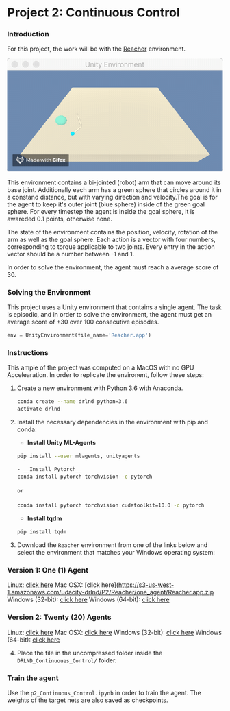 [//]: # (Image References)

[image1]: https://github.com/MarkusSchmitz/DRLND_Continuoues_Control/blob/master/reacher.gif?raw=true "Trained Agent"


# Project 2: Continuous Control

### Introduction

For this project, the work will be with the [Reacher](https://github.com/Unity-Technologies/ml-agents/blob/master/docs/Learning-Environment-Examples.md#reacher) environment.

![Trained Agent][image1]

This environment contains a bi-jointed (robot) arm that can move around its base joint. Additionally each arm has a green sphere that circles around it in a constand distance, but with varying direction and velocity.The goal is for the agent to keep it's outer joint (blue sphere) inside of the green goal sphere. For every timestep the agent is inside the goal sphere, it is awareded 0.1 points, otherwise none. 

The state of the environment contains the position, velocity, rotation of the arm as well as the goal sphere. Each action is a vector with four numbers, corresponding to torque applicable to two joints. Every entry in the action vector should be a number between -1 and 1.

In order to solve the environment, the agent must reach a average score of 30.

### Solving the Environment

This project uses a Unity environment that contains a single agent. The task is episodic, and in order to solve the environment,  the agent must get an average score of +30 over 100 consecutive episodes.
```python
env = UnityEnvironment(file_name='Reacher.app')
```
### Instructions
This ample of the project was computed on a MacOS with no GPU Accelearation.
In order to replicate the environent, follow these steps:

1. Create a new environment with Python 3.6 with Anaconda.
	```bash
	conda create --name drlnd python=3.6 
	activate drlnd
	```

2. Install the necessary dependencies in the environment with pip and conda:
	- __Install Unity ML-Agents__
	```bash
	pip install --user mlagents, unityagents
	```	
	```bash	
	- __Install Pytorch__
	conda install pytorch torchvision -c pytorch
	
	or

	conda install pytorch torchvision cudatoolkit=10.0 -c pytorch

	```
	- __Install tqdm__
	```bash
	pip install tqdm
	```
3. Download the `Reacher` environment from one of the links below and select the environment that matches your Windows operating system:
### Version 1: One (1) Agent
Linux: [click here](https://s3-us-west-1.amazonaws.com/udacity-drlnd/P2/Reacher/one_agent/Reacher_Linux.zip)
Mac OSX: [click here](https://s3-us-west-1.amazonaws.com/udacity-drlnd/P2/Reacher/one_agent/Reacher.app.zip
Windows (32-bit): [click here](https://s3-us-west-1.amazonaws.com/udacity-drlnd/P2/Reacher/one_agent/Reacher_Windows_x86.zip)
Windows (64-bit): [click here](https://s3-us-west-1.amazonaws.com/udacity-drlnd/P2/Reacher/one_agent/Reacher_Windows_x86_64.zip)
### Version 2: Twenty (20) Agents
Linux: [click here](https://s3-us-west-1.amazonaws.com/udacity-drlnd/P2/Reacher/Reacher_Linux.zip)
Mac OSX: [click here](https://s3-us-west-1.amazonaws.com/udacity-drlnd/P2/Reacher/Reacher.app.zip)
Windows (32-bit): [click here](https://s3-us-west-1.amazonaws.com/udacity-drlnd/P2/Reacher/Reacher_Windows_x86.zip)
Windows (64-bit): [click here](https://s3-us-west-1.amazonaws.com/udacity-drlnd/P2/Reacher/Reacher_Windows_x86_64.zip)
 
4. Place the file in the uncompressed folder inside the `DRLND_Continuoues_Control/` folder.

### Train the agent 
Use the `p2_Continuous_Control.ipynb` in order to train the agent. The weights of the target nets are also saved as checkpoints.
